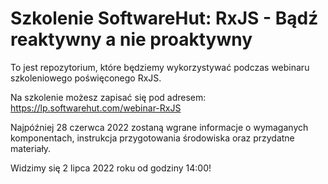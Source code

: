 # Szkolenie SoftwareHut: RxJS - Bądź reaktywny a nie proaktywny

To jest repozytorium, które będziemy wykorzystywać podczas webinaru szkoleniowego poświęconego RxJS. 

Na szkolenie możesz zapisać się pod adresem: https://lp.softwarehut.com/webinar-RxJS

Najpóźniej 28 czerwca 2022 zostaną wgrane informacje o wymaganych komponentach, instrukcja przygotowania środowiska oraz przydatne materiały.

Widzimy się 2 lipca 2022 roku od godziny 14:00!